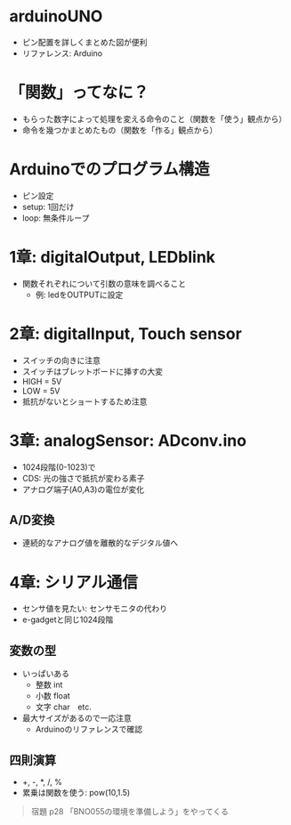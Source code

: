 # arduinoUNO

- ピン配置を詳しくまとめた図が便利
- リファレンス: Arduino

# 「関数」ってなに？

- もらった数字によって処理を変える命令のこと（関数を「使う」観点から）
- 命令を幾つかまとめたもの（関数を「作る」観点から）

# Arduinoでのプログラム構造

- ピン設定
- setup: 1回だけ
- loop: 無条件ループ

# 1章: digitalOutput, LEDblink

- 関数それぞれについて引数の意味を調べること
  - 例: ledをOUTPUTに設定

# 2章: digitalInput, Touch sensor

- スイッチの向きに注意
- スイッチはブレットボードに挿すの大変
- HIGH = 5V
- LOW = 5V
- 抵抗がないとショートするため注意

# 3章: analogSensor: ADconv.ino

- 1024段階(0-1023)で
- CDS: 光の強さで抵抗が変わる素子
- アナログ端子(A0,A3)の電位が変化

## A/D変換

- 連続的なアナログ値を離散的なデジタル値へ

# 4章: シリアル通信

- センサ値を見たい: センサモニタの代わり
- e-gadgetと同じ1024段階

## 変数の型

- いっぱいある
  - 整数 int
  - 小数 float
  - 文字 char　etc.
- 最大サイズがあるので一応注意
  - Arduinoのリファレンスで確認

## 四則演算

- +, -, *, /, %
- 累乗は関数を使う: pow(10,1.5)

> 宿題 p28 「BNO055の環境を準備しよう」をやってくる
